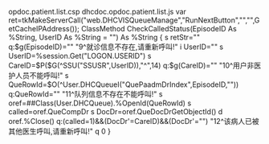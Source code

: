 opdoc.patient.list.csp
dhcdoc.opdoc.patient.list.js
var ret=tkMakeServerCall("web.DHCVISQueueManage","RunNextButton","","",GetCacheIPAddress());
ClassMethod CheckCalledStatus(EpisodeID As %String, UserID As %String = "") As %String
{
	s retStr=""
	q:$g(EpisodeID)="" "9^就诊信息不存在,请重新呼叫!"
    i UserID="" s UserID=%session.Get("LOGON.USERID")
    s CareID=$P($G(^SSU("SSUSR",UserID)),"^",14)
	q:$g(CareID)="" "10^用户非医护人员不能呼叫!"
	s QueRowId=$O(^User.DHCQueueI("QuePaadmDrIndex",EpisodeID,""))
	q:QueRowId="" "11^队列信息不存在不能呼叫!"
	s oref=##Class(User.DHCQueue).%OpenId(QueRowId)
	s called=oref.QueCompDr
	s DocDr=oref.QueDocDrGetObjectId()
    d oref.%Close()
    q:(called=1)&&(DocDr'=CareID)&&(DocDr'="") "12^该病人已被其他医生呼叫,请重新呼叫!"
    q 0
}